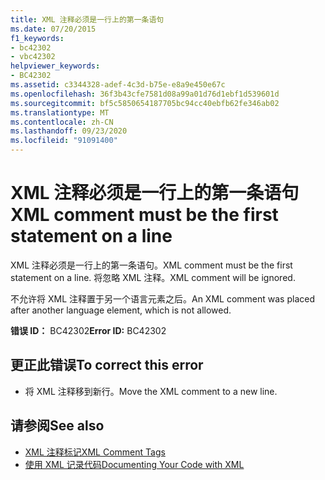 ```yaml
---
title: XML 注释必须是一行上的第一条语句
ms.date: 07/20/2015
f1_keywords:
- bc42302
- vbc42302
helpviewer_keywords:
- BC42302
ms.assetid: c3344328-adef-4c3d-b75e-e8a9e450e67c
ms.openlocfilehash: 36f3b43cfe7581d08a99a01d76d1ebf1d539601d
ms.sourcegitcommit: bf5c5850654187705bc94cc40ebfb62fe346ab02
ms.translationtype: MT
ms.contentlocale: zh-CN
ms.lasthandoff: 09/23/2020
ms.locfileid: "91091400"
---
```

# <a name="xml-comment-must-be-the-first-statement-on-a-line"></a><span data-ttu-id="a2fba-102">XML 注释必须是一行上的第一条语句</span><span class="sxs-lookup"><span data-stu-id="a2fba-102">XML comment must be the first statement on a line</span></span>

<span data-ttu-id="a2fba-103">XML 注释必须是一行上的第一条语句。</span><span class="sxs-lookup"><span data-stu-id="a2fba-103">XML comment must be the first statement on a line.</span></span> <span data-ttu-id="a2fba-104">将忽略 XML 注释。</span><span class="sxs-lookup"><span data-stu-id="a2fba-104">XML comment will be ignored.</span></span>  
  
 <span data-ttu-id="a2fba-105">不允许将 XML 注释置于另一个语言元素之后。</span><span class="sxs-lookup"><span data-stu-id="a2fba-105">An XML comment was placed after another language element, which is not allowed.</span></span>  
  
 <span data-ttu-id="a2fba-106">**错误 ID：** BC42302</span><span class="sxs-lookup"><span data-stu-id="a2fba-106">**Error ID:** BC42302</span></span>  
  
## <a name="to-correct-this-error"></a><span data-ttu-id="a2fba-107">更正此错误</span><span class="sxs-lookup"><span data-stu-id="a2fba-107">To correct this error</span></span>  
  
- <span data-ttu-id="a2fba-108">将 XML 注释移到新行。</span><span class="sxs-lookup"><span data-stu-id="a2fba-108">Move the XML comment to a new line.</span></span>  
  
## <a name="see-also"></a><span data-ttu-id="a2fba-109">请参阅</span><span class="sxs-lookup"><span data-stu-id="a2fba-109">See also</span></span>

- [<span data-ttu-id="a2fba-110">XML 注释标记</span><span class="sxs-lookup"><span data-stu-id="a2fba-110">XML Comment Tags</span></span>](../language-reference/xmldoc/index.md)
- [<span data-ttu-id="a2fba-111">使用 XML 记录代码</span><span class="sxs-lookup"><span data-stu-id="a2fba-111">Documenting Your Code with XML</span></span>](../programming-guide/program-structure/documenting-your-code-with-xml.md)
